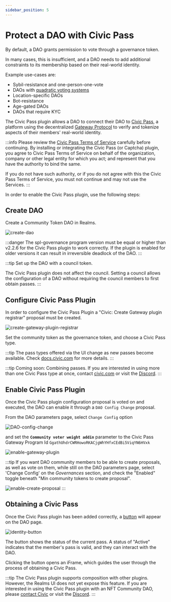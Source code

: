 ```yaml
---
sidebar_position: 5
---
```


# Protect a DAO with Civic Pass

By default, a DAO grants permission to vote through a governance token.

In many cases, this is insufficient,
and a DAO needs to add additional constraints to its membership based on their real-world identity.

Example use-cases are:
- Sybil-resistance and one-person-one-vote
- DAOs with [quadratic voting systems](https://en.wikipedia.org/wiki/Quadratic_voting#:~:text=Quadratic%20voting%20is%20a%20collective,voting%20paradox%20and%20majority%20rule.)
- Location-specific DAOs
- Bot-resistance
- Age-gated DAOs
- DAOs that require KYC

The Civic Pass plugin allows a DAO to connect their DAO to [Civic Pass](https://civic.com),
a platform using the decentralized [Gateway Protocol](https://www.identity.com/ecosystem/gateway-protocol-3/)
to verify and tokenize aspects of their members' real-world identity.

:::info
Please review the [Civic Pass Terms of Service](https://www.civic.com/legal/terms-of-service-civic-pass-v1/) carefully before continuing.
By installing or integrating the Civic Pass (or Captcha) plugin, 
you agree to Civic Pass Terms of Service on behalf of the organization, 
company or other legal entity for which you act; and represent that you have the authority to bind the same. 

If you do not have such authority, or if you do not agree with this the Civic Pass Terms of Service, 
you must not continue and may not use the Services.
:::

In order to enable the Civic Pass plugin, use the following steps:

## Create DAO

Create a Community Token DAO in Realms. 

![create-dao](/img/Gateway-DAO/create-dao.png)

:::danger
The spl-governance program version must be equal or higher than v2.2.6 for the Civic Pass plugin to work correctly.
If the plugin is enabled for older versions it can result in irreversible deadlock of the DAO.
:::

:::tip
Set up the DAO with a council token.

The Civic Pass plugin does not affect the council.
Setting a council allows the configuration of a DAO without requiring the council members to first obtain passes.
:::

## Configure Civic Pass Plugin

In order to configure the Civic Pass Plugin a "Civic: Create Gateway plugin registrar" proposal must be created.

![create-gateway-plugin-registrar](/img/Gateway-DAO/create-gateway-plugin-registrar.png)

Set the community token as the governance token, and choose a Civic Pass type.

:::tip
The pass types offered via the UI change as new passes become available. Check [docs.civic.com](https://docs.civic.com) for more details.
:::

:::tip
Coming soon: Combining passes. 
If you are interested in using more than one Civic Pass type at once, contact [civic.com](https://www.civic.com/contact-us/)
or visit the [Discord](https://discord.gg/8H5Kdtr5Wn).
:::

## Enable Civic Pass Plugin

Once the Civic Pass plugin configuration proposal is voted on and executed, the DAO can enable it
through a `DAO Config Change` proposal.

From the DAO parameters page, select `Change Config` option 

![DAO-config-change](/img/Gateway-DAO/DAO-config-change.png)

and set the **`Community voter weight addin`** parameter to 
the Civic Pass Gateway Program Id `GgathUhdrCWRHowoRKACjgWhYHfxCEdBi5ViqYN6HVxk`

![enable-gateway-plugin](/img/Gateway-DAO/enable-gateway-plugin.png)

:::tip
If you want DAO community members to be able to create proposals, as well as vote on them,
while still on the DAO parameters page, select 'Change Config' on the *Governances* section,
and check the "Enabled" toggle beneath "Min community tokens to create proposal".

![enable-create-proposal](/img/Gateway-DAO/enable-create-proposal.png)
:::

## Obtaining a Civic Pass

Once the Civic Pass plugin has been added correctly, a [button](https://docs.civic.com/civic-pass/ui-integration-react-component/the-identity-button)
will appear on the DAO page.

![identity-button](/img/Gateway-DAO/identity-button.png)

The button shows the status of the current pass. A status of "Active" indicates that the member's pass is valid,
and they can interact with the DAO.

Clicking the button opens an iFrame, which guides the user through the process of obtaining a Civic Pass.

:::tip
The Civic Pass plugin supports composition with other plugins. However, the Realms UI does not yet expose this feature.
If you are interested in using the Civic Pass plugin with an NFT Community DAO, please [contact Civic](https://www.civic.com/contact-us/)
or visit the [Discord](https://discord.gg/8H5Kdtr5Wn).
:::